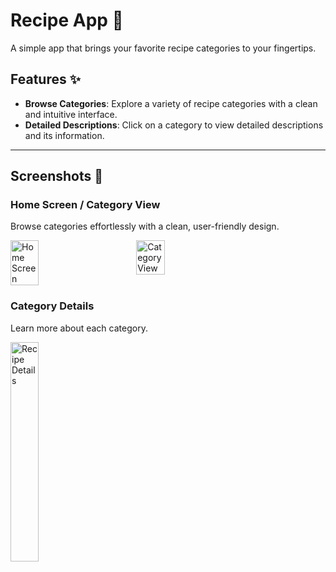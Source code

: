 # Recipe App 🍴

A simple app that brings your favorite recipe categories to your fingertips.

## Features ✨

- **Browse Categories**: Explore a variety of recipe categories with a clean and intuitive interface.  
- **Detailed Descriptions**: Click on a category to view detailed descriptions and its information.

---

## Screenshots 📸

### Home Screen  /  Category View  
Browse categories effortlessly with a clean, user-friendly design.  

<div style="display: flex; flex-direction: row; gap: 50px;">
  <img src="https://github.com/user-attachments/assets/39f2c749-14ec-469a-8232-b95cd3290e64" alt="Home Screen" width="30%">
  <img src="https://github.com/user-attachments/assets/9600b586-20d8-4570-a26c-4309e730e93c" alt="Category View" width="30%">
</div>

### Category Details  
Learn more about each category.  

<img src="https://github.com/user-attachments/assets/f4e25d93-150d-4e77-a876-20f59de96981" alt="Recipe Details" width="30%">

